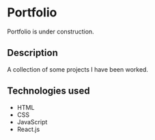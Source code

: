 # Portfolio

Portfolio is under construction.

## Description

A collection of some projects I have been worked.

## Technologies used

* HTML
* CSS
* JavaScript
* React.js